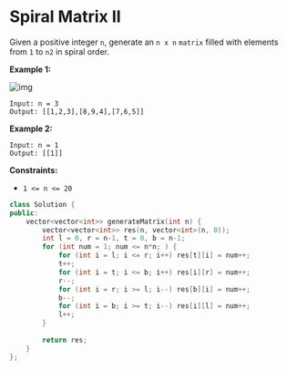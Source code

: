 # Spiral Matrix II

Given a positive integer `n`, generate an `n x n` `matrix` filled with elements from `1` to `n2` in spiral order.

 

**Example 1:**

![img](https://assets.leetcode.com/uploads/2020/11/13/spiraln.jpg)

```
Input: n = 3
Output: [[1,2,3],[8,9,4],[7,6,5]]
```

**Example 2:**

```
Input: n = 1
Output: [[1]]
```

 

**Constraints:**

- `1 <= n <= 20`

```c++
class Solution {
public:
    vector<vector<int>> generateMatrix(int n) {
        vector<vector<int>> res(n, vector<int>(n, 0));
        int l = 0, r = n-1, t = 0, b = n-1;
        for (int num = 1; num <= n*n; ) {
            for (int i = l; i <= r; i++) res[t][i] = num++;
            t++;
            for (int i = t; i <= b; i++) res[i][r] = num++;
            r--;
            for (int i = r; i >= l; i--) res[b][i] = num++;
            b--;
            for (int i = b; i >= t; i--) res[i][l] = num++;
            l++;
        }
        
        return res;
    }
};
```

